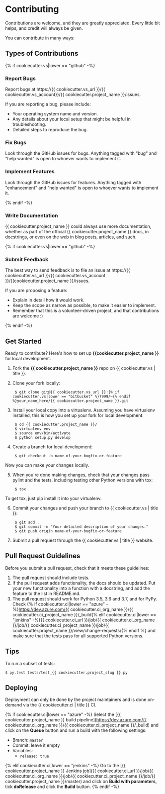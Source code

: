 # Contributing

Contributions are welcome, and they are greatly appreciated. Every
little bit helps, and credit will always be given.

You can contribute in many ways:

## Types of Contributions

{% if cookiecutter.vs|lower == "github" -%}
### Report Bugs

Report bugs at https://{{ cookiecutter.vs_url }}/{{ cookiecutter.vs_account}}/{{ cookiecutter.project_name }}/issues.

If you are reporting a bug, please include:

* Your operating system name and version.
* Any details about your local setup that might be helpful in troubleshooting.
* Detailed steps to reproduce the bug.

### Fix Bugs

Look through the GitHub issues for bugs. Anything tagged with "bug" and
"help wanted" is open to whoever wants to implement it.

### Implement Features

Look through the GitHub issues for features. Anything tagged with
"enhancement" and "help wanted" is open to whoever wants to implement
it.

{% endif -%}
### Write Documentation

{{ cookiecutter.project_name }} could always use more documentation,
whether as part of the official {{ cookiecutter.project_name }} docs,
in docstrings, or even on the web in blog posts, articles, and such.

{% if cookiecutter.vs|lower == "github" -%}
### Submit Feedback

The best way to send feedback is to file an issue at
https://{{ cookiecutter.vs_url }}/{{ cookiecutter.vs_account }}/{{cookiecutter.project_name }}/issues.

If you are proposing a feature:

* Explain in detail how it would work.
* Keep the scope as narrow as possible, to make it easier to implement.
* Remember that this is a volunteer-driven project, and that contributions are welcome :)

{% endif -%}
## Get Started

Ready to contribute? Here's how to set up **{{cookiecutter.project_name }}** for local development.

1. Fork the **{{ cookiecutter.project_name }}** repo on {{ cookiecutter.vs | title }}.

2. Clone your fork locally:

        $ git clone git@{{ cookiecutter.vs_url }}:{% if cookiecutter.vs|lower == "bitbucket" %}7999/~{% endif %}your_name_here/{{ cookiecutter.project_name }}.git

3. Install your local copy into a virtualenv. Assuming you have virtualenv installed,
   this is how you set up your fork for local development:

        $ cd {{ cookiecutter.project_name }}/
        $ virtualenv env
        $ source env/bin/activate
        $ python setup.py develop

4. Create a branch for local development:

        $ git checkout -b name-of-your-bugfix-or-feature

  Now you can make your changes locally.

5. When you're done making changes, check that your changes pass pylint
   and the tests, including testing other Python versions with tox:

        $ tox

  To get tox, just pip install it into your virtualenv.

6. Commit your changes and push your branch to {{ cookiecutter.vs | title }}:

        $ git add .
        $ git commit -m "Your detailed description of your changes."
        $ git push origin name-of-your-bugfix-or-feature

7. Submit a pull request through the {{ cookiecutter.vs | title }} website.

## Pull Request Guidelines

Before you submit a pull request, check that it meets these guidelines:

1. The pull request should include tests.
2. If the pull request adds functionality, the docs should be updated.
   Put your new functionality into a function with a docstring, and add the feature to the list in README.md.
3. The pull request should work for Python 3.5, 3.6 and 3.7, and for PyPy. Check {% if cookiecutter.ci|lower == "azure" -%}https://dev.azure.com/{{ cookiecutter.ci_org_name }}/{{ cookiecutter.ci_project_name }}/_build{% elif cookiecutter.ci|lower == "jenkins" -%}{{ cookiecutter.ci_url }}/job/{{ cookiecutter.ci_org_name }}/job/{{ cookiecutter.ci_project_name }}/job/{{ cookiecutter.project_name }}/view/change-requests/{% endif %} and make sure that the tests pass for all supported Python versions.

## Tips

To run a subset of tests:

    $ py.test tests/test_{{ cookiecutter.project_slug }}.py

## Deploying

Deployment can only be done by the project maintainers and is done on-demand via the {{ cookiecutter.ci | title }} CI.

{% if cookiecutter.ci|lower == "azure" -%}
Select the [{{ cookiecutter.project_name }} build pipeline](https://dev.azure.com/{{ cookiecutter.ci_org_name }}/{{ cookiecutter.ci_project_name }}/_build) and click
on the **Queue** button and run a build with the following settings:

* Branch: `master`
* Commit: leave it empty
* Variables:
  * `release: true`

{% elif cookiecutter.ci|lower == "jenkins" -%}
Go to the [{{ cookiecutter.project_name }} Jenkins job]({{ cookiecutter.ci_url }}/job/{{ cookiecutter.ci_org_name }}/job/{{ cookiecutter.ci_project_name }}/job/{{ cookiecutter.project_name }}/master)
and click on **Build with parameters**, tick **doRelease** and click the **Build** button.
{% endif -%}
